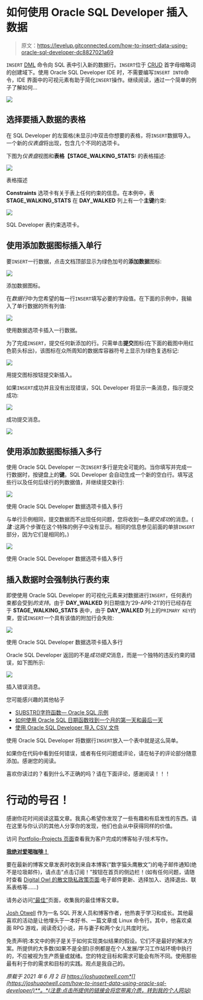 # 如何使用 Oracle SQL Developer 插入数据

> 原文：<https://levelup.gitconnected.com/how-to-insert-data-using-oracle-sql-developer-dc8827021a69>

`INSERT` [DML](https://en.wikipedia.org/wiki/Data_manipulation_language) 命令向 SQL 表中引入新的数据行。`INSERT`位于 [CRUD](https://en.wikipedia.org/wiki/Create,_read,_update_and_delete) 首字母缩略词的创建域下。使用 Oracle SQL Developer IDE 时，不需要编写`INSERT INTO`命令，IDE 界面中的可视元素有助于简化`INSERT`操作。继续阅读，通过一个简单的例子了解如何…

![](img/0fb756db973e72616683e2664c5c9db1.png)

## 选择要插入数据的表格

在 SQL Developer 的左窗格(未显示)中双击你想要的表格，将`INSERT`数据导入。一个新的*仪表盘*将出现，包含几个不同的选项卡。

下图为*仪表盘*视图和**表格【STAGE_WALKING_STATS:** 的表格描述:

![](img/6a54464be939f6424ccd60cc45920739.png)

表格描述

**Constraints** 选项卡有关于表上任何约束的信息。在本例中，表 **STAGE_WALKING_STATS** 在 **DAY_WALKED** 列上有一个**主键**约束:

![](img/bfa634b90b4cc7ebec1179f1d827ea5c.png)

SQL Developer 表约束选项卡。

## 使用添加数据图标插入单行

要`INSERT`一行数据，点击文档顶部显示为绿色加号的**添加数据**图标:

![](img/968ff62bd6b8a452a4a7554a95cc414c.png)

添加数据图标。

在*数据行*中为您希望的每一行`INSERT`填写必要的字段值。在下面的示例中，我输入了单行数据的所有列值:

![](img/05f42713865e107ad7509cf657c49485.png)

使用数据选项卡插入一行数据。

为了完成`INSERT`，提交任何新添加的行。只需单击**提交**图标(在下面的截图中用红色箭头标出)，该图标在众所周知的数据库容器符号上显示为绿色复选标记:

![](img/1ba5547051d368df499bd7d96c9f29ec.png)

用提交图标按钮提交新插入。

如果`INSERT`成功并且没有出现错误，SQL Developer 将显示一条消息，指示提交成功:

![](img/8397bd9aba9819878f8e68353bb48044.png)

成功提交消息。

![](img/717433b522e4dfcdbd08a3b258ae8942.png)

## 使用添加数据图标插入多行

使用 Oracle SQL Developer 一次`INSERT`多行是完全可能的。当你填写并完成一行数据时，按键盘上的**键**。SQL Developer 会自动生成一个新的空白行。填写这些行以及任何后续行的列数据值，并继续提交新行:

![](img/13df496360cc287400602332685fd3fb.png)

使用 Oracle SQL Developer 数据选项卡插入多行

与单行示例相同，提交数据而不出现任何问题，您将收到一条*提交成功*的消息。( ***注*** :这两个步骤在这个特殊的例子中没有显示。相同的信息参见前面的单排`INSERT`部分，因为它们是相同的。)

![](img/4498fa2ac9078f288a0fb386a67f0b84.png)

使用 Oracle SQL Developer 数据选项卡插入多行

## 插入数据时会强制执行表约束

即使使用 Oracle SQL Developer 的可视化元素来对数据进行`INSERT`，任何表约束都会受到*的支持*。由于 **DAY_WALKED** 列日期值为‘29-APR-21’的行已经存在于 **STAGE_WALKING_STATS** 表中，由于 **DAY_WALKED** 列上的`PRIMARY KEY`约束，尝试`INSERT`一个具有该值的附加行会失败:

![](img/ed5ed7a1dc7537a857ac057be724204a.png)

使用 Oracle SQL Developer 数据选项卡插入多行

Oracle SQL Developer 返回的不是*成功提交*消息，而是一个独特的违反约束的错误，如下图所示:

![](img/6494fff9839511668bfd1f9aa9895877.png)

插入错误消息。

您可能感兴趣的其他帖子

*   [SUBSTR()字符函数— Oracle SQL 示例](https://link.medium.com/EyAiYwQQogb)
*   [如何使用 Oracle SQL 日期函数找到一个月的第一天和最后一天](https://link.medium.com/AZFz7JGYugb)
*   [使用 Oracle SQL Developer 导入 CSV 文件](https://joshuaotwell.com/import-csv-file-with-oracle-sql-developer/)

使用 Oracle SQL Developer 将数据行`INSERT`放入一个表中就是这么简单。

如果你在代码中看到任何错误，或者有任何问题或评论，请在帖子的评论部分随意添加。感谢您的阅读。

喜欢你读过的？看到什么不正确的吗？请在下面评论，感谢阅读！！！

# 行动的号召！

感谢你花时间阅读这篇文章。我真心希望你发现了一些有趣和有启发性的东西。请在这里与你认识的其他人分享你的发现，他们也会从中获得同样的价值。

访问 [Portfolio-Projects 页面](https://wp.me/P28ctb-3KD)查看我为客户完成的博客帖子/技术写作。

[**我绝对爱喝咖啡！**](https://ko-fi.com/joshlovescoffee)

要在最新的博客文章发表时收到来自本博客(“数字猫头鹰散文”)的电子邮件通知(绝不是垃圾邮件)，请点击“点击订阅！”按钮在首页的侧边栏！(如有任何问题，请随时查看 [Digital Owl 的散文隐私政策页面](https://wp.me/P28ctb-3gI):电子邮件更新、选择加入、选择退出、联系表格等……)

请务必访问[“最佳”](https://joshuaotwell.com/where-blog_post-in-digital-owls-prose-best-of/)页面，收集我的最佳博客文章。

[Josh Otwell](https://joshuaotwell.com/about/) 作为一名 SQL 开发人员和博客作者，他热衷于学习和成长。其他最喜欢的活动是让他埋头于一本好书、一篇文章或 Linux 命令行。其中，他喜欢桌面 RPG 游戏，阅读奇幻小说，并与妻子和两个女儿共度时光。

免责声明:本文中的例子是关于如何实现类似结果的假设。它们不是最好的解决方案。所提供的大多数(如果不是全部)示例都是在个人发展/学习工作站环境中执行的，不应被视为生产质量或就绪。您的特定目标和需求可能会有所不同。使用那些最有利于你的需求和目标的实践。观点是我自己的。

*原载于 2021 年 6 月 2 日 https://joshuaotwell.com*[](https://joshuaotwell.com/how-to-insert-data-using-oracle-sql-developer/)**。*(注意:点击所提供的链接会将您带离介质，转到我的个人网站)*
